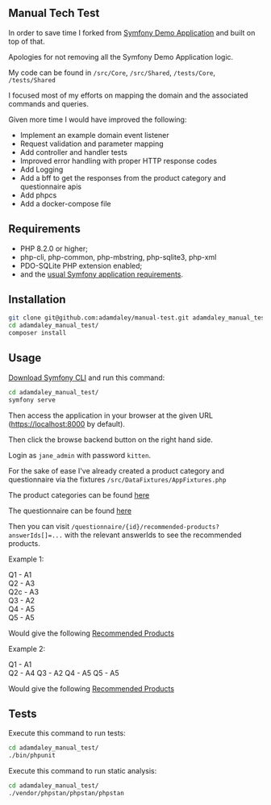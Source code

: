 Manual Tech Test
------------

In order to save time I forked from [Symfony Demo Application][1] and built on top of that.

Apologies for not removing all the Symfony Demo Application logic.

My code can be found in `/src/Core`, `/src/Shared`, `/tests/Core`, `/tests/Shared`

I focused most of my efforts on mapping the domain and the associated commands and queries.

Given more time I would have improved the following:
- Implement an example domain event listener
- Request validation and parameter mapping
- Add controller and handler tests
- Improved error handling with proper HTTP response codes
- Add Logging
- Add a bff to get the responses from the product category and questionnaire apis
- Add phpcs
- Add a docker-compose file

Requirements
------------

* PHP 8.2.0 or higher;
* php-cli, php-common, php-mbstring, php-sqlite3, php-xml
* PDO-SQLite PHP extension enabled;
* and the [usual Symfony application requirements][2].

Installation
------------

```bash
git clone git@github.com:adamdaley/manual-test.git adamdaley_manual_test
cd adamdaley_manual_test/
composer install
```

Usage
-----

[Download Symfony CLI][3] and run this command:

```bash
cd adamdaley_manual_test/
symfony serve
```

Then access the application in your browser at the given URL (<https://localhost:8000> by default).

Then click the browse backend button on the right hand side.

Login as `jane_admin` with password `kitten`.

For the sake of ease I've already created a product category and questionnaire via the fixtures `/src/DataFixtures/AppFixtures.php`

The product categories can be found [here][4]

The questionnaire can be found [here][5]

Then you can visit `/questionnaire/{id}/recommended-products?answerIds[]=...` with the relevant answerIds to see the recommended products.

Example 1:

Q1 - A1  
Q2 - A3  
Q2c - A3  
Q3 - A2  
Q4 - A5  
Q5 - A5  

Would give the following [Recommended Products][6]

Example 2:

Q1 - A1  
Q2 - A4
Q3 - A2
Q4 - A5
Q5 - A5

Would give the following [Recommended Products][7]

Tests
-----

Execute this command to run tests:

```bash
cd adamdaley_manual_test/
./bin/phpunit
```

Execute this command to run static analysis:

```bash
cd adamdaley_manual_test/
./vendor/phpstan/phpstan/phpstan
```


[1]: https://github.com/symfony/demo/
[2]: https://symfony.com/doc/current/setup.html#technical-requirements
[3]: https://symfony.com/download
[4]: http://localhost:8000/en/admin/product-category/
[5]: http://localhost:8000/en/questionnaire/01914bd1-abab-713e-a7d0-ee7efaff4111
[6]: http://localhost:8000/en/questionnaire/01914bd1-abab-713e-a7d0-ee7efaff4111/recommended-products?answerIds[]=01914bd1-abb4-7065-a63a-5e4542fb3332&answerIds[]=01914bd1-abb8-734b-a521-cb6d539c64d4&answerIds[]=01914bd1-abbf-7f34-b3bf-d36bba53c696&answerIds[]=01914bd1-abc1-757a-9705-497c71933b40&answerIds[]=01914bd1-abc6-74bd-871d-5d385bb37132&answerIds[]=01914bd1-abcb-7111-9143-2fae5b94cd59
[7]: http://localhost:8000/en/questionnaire/01914bd1-abab-713e-a7d0-ee7efaff4111/recommended-products?answerIds[]=01914bd1-abb4-7065-a63a-5e4542fb3332&answerIds[]=01914bd1-abb9-7761-b2b2-04424de1face&answerIds[]=01914bd1-abc1-757a-9705-497c71933b40&answerIds[]=01914bd1-abc6-74bd-871d-5d385bb37132&answerIds[]=01914bd1-abcb-7111-9143-2fae5b94cd59